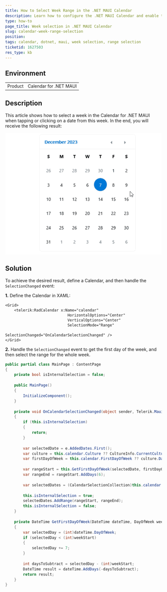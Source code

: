 ```yaml
---
title: How to Select Week Range in the .NET MAUI Calendar
description: Learn how to configure the .NET MAUI Calendar and enable the user to select a week from the Calendar when tapping on a day.
type: how-to
page_title: Week selection in .NET MAUI Calendar
slug: calendar-week-range-selection
position: 
tags: calendar, dotnet, maui, week selection, range selection
ticketid: 1627503
res_type: kb
---
```


## Environment
<table>
    <tbody>
        <tr>
            <td>Product</td>
            <td>Calendar for .NET MAUI</td>
        </tr>
    </tbody>
</table>


## Description

This article shows how to select a week in the Calendar for .NET MAUI when tapping or clicking on a date from this week. In the end, you will receive the following result:

![.NET MAUI Calendar Week Selection](images/calendar-week-range-selection.gif)

## Solution

To achieve the desired result, define a Calendar, and then handle the `SelectionChanged` event:

**1.** Define the Calendar in XAML:

```XAML
<Grid>
    <telerik:RadCalendar x:Name="calendar"
                            HorizontalOptions="Center" 
                            VerticalOptions="Center"
                            SelectionMode="Range"
                            SelectionChanged="OnCalendarSelectionChanged" />
</Grid>
```

**2.** Handle the `SelectionChanged` event to get the first day of the week, and then select the range for the whole week.

```C#
public partial class MainPage : ContentPage
{
    private bool isInternalSelection = false;

    public MainPage()
    {
        InitializeComponent();
    }

    private void OnCalendarSelectionChanged(object sender, Telerik.Maui.Controls.Calendar.CalendarSelectionChangedEventArgs e)
    {
        if (this.isInternalSelection)
        {
            return;
        }

        var selectedDate = e.AddedDates.First();
        var culture = this.calendar.Culture ?? CultureInfo.CurrentCulture;
        var firstDayOfWeek = this.calendar.FirstDayOfWeek ?? culture.DateTimeFormat.FirstDayOfWeek;

        var rangeStart = this.GetFirstDayOfWeek(selectedDate, firstDayOfWeek);
        var rangeEnd = rangeStart.AddDays(6);

        var selectedDates = (CalendarSelectionCollection)this.calendar.SelectedDates;

        this.isInternalSelection = true;
        selectedDates.AddRange(rangeStart, rangeEnd);
        this.isInternalSelection = false;
    }

    private DateTime GetFirstDayOfWeek(DateTime dateTime, DayOfWeek weekStart)
    {
        var selectedDay = (int)dateTime.DayOfWeek;
        if (selectedDay < (int)weekStart)
        {
            selectedDay += 7;
        }

        int daysToSubtract = selectedDay - (int)weekStart;
        DateTime result = dateTime.AddDays(-daysToSubtract);
        return result;
    }
}
```